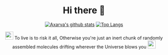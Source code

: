 
<div align="center">
  <h1>Hi there 👋 </h1>

[![Axarva's github stats](https://github-readme-stats.vercel.app/api?username=rxchit&theme=nord&show_icons=true)](https://github.com/anuraghazra/github-readme-stats) [![Top Langs](https://github-readme-stats.vercel.app/api/top-langs/?username=rxchit&layout=compact&theme=nord)](https://github.com/anuraghazra/github-readme-stats)



<p>
<img src="https://img.icons8.com/plasticine/100/000000/rick-sanchez.png" width=25 />
To live is to risk it all, Otherwise you're just an inert chunk of randomly assembled molecules drifting wherever the Universe blows you
<img src="https://img.icons8.com/plasticine/100/000000/morty-smith.png" width=25 />
</p>


</div>
